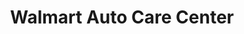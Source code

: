 ---
title: "Walmart Auto Care Center"
url: /phoenix/walmart-auto-care-center-north-95th-avenue/
shop: car repair
---